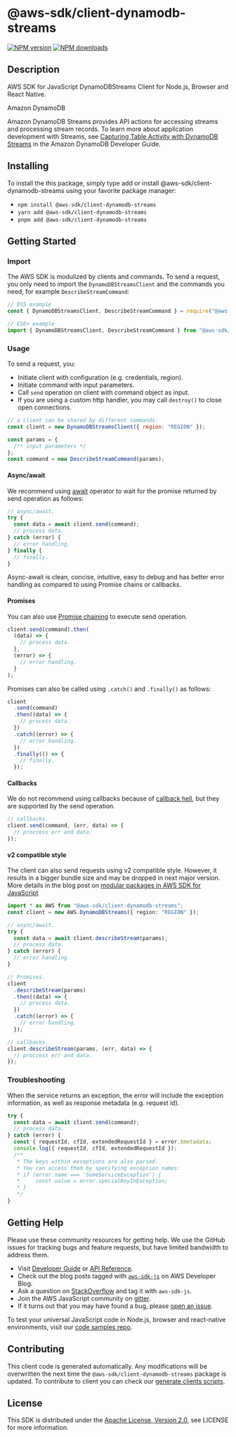 # @aws-sdk/client-dynamodb-streams

[![NPM version](https://img.shields.io/npm/v/@aws-sdk/client-dynamodb-streams/latest.svg)](https://www.npmjs.com/package/@aws-sdk/client-dynamodb-streams)
[![NPM downloads](https://img.shields.io/npm/dm/@aws-sdk/client-dynamodb-streams.svg)](https://www.npmjs.com/package/@aws-sdk/client-dynamodb-streams)

## Description

AWS SDK for JavaScript DynamoDBStreams Client for Node.js, Browser and React Native.

<fullname>Amazon DynamoDB</fullname>

<p>Amazon DynamoDB Streams provides API actions for accessing streams and processing
stream records. To learn more about application development with Streams, see <a href="https://docs.aws.amazon.com/amazondynamodb/latest/developerguide/Streams.html">Capturing
Table Activity with DynamoDB Streams</a> in the Amazon DynamoDB Developer
Guide.</p>

## Installing

To install the this package, simply type add or install @aws-sdk/client-dynamodb-streams
using your favorite package manager:

- `npm install @aws-sdk/client-dynamodb-streams`
- `yarn add @aws-sdk/client-dynamodb-streams`
- `pnpm add @aws-sdk/client-dynamodb-streams`

## Getting Started

### Import

The AWS SDK is modulized by clients and commands.
To send a request, you only need to import the `DynamoDBStreamsClient` and
the commands you need, for example `DescribeStreamCommand`:

```js
// ES5 example
const { DynamoDBStreamsClient, DescribeStreamCommand } = require("@aws-sdk/client-dynamodb-streams");
```

```ts
// ES6+ example
import { DynamoDBStreamsClient, DescribeStreamCommand } from "@aws-sdk/client-dynamodb-streams";
```

### Usage

To send a request, you:

- Initiate client with configuration (e.g. credentials, region).
- Initiate command with input parameters.
- Call `send` operation on client with command object as input.
- If you are using a custom http handler, you may call `destroy()` to close open connections.

```js
// a client can be shared by different commands.
const client = new DynamoDBStreamsClient({ region: "REGION" });

const params = {
  /** input parameters */
};
const command = new DescribeStreamCommand(params);
```

#### Async/await

We recommend using [await](https://developer.mozilla.org/en-US/docs/Web/JavaScript/Reference/Operators/await)
operator to wait for the promise returned by send operation as follows:

```js
// async/await.
try {
  const data = await client.send(command);
  // process data.
} catch (error) {
  // error handling.
} finally {
  // finally.
}
```

Async-await is clean, concise, intuitive, easy to debug and has better error handling
as compared to using Promise chains or callbacks.

#### Promises

You can also use [Promise chaining](https://developer.mozilla.org/en-US/docs/Web/JavaScript/Guide/Using_promises#chaining)
to execute send operation.

```js
client.send(command).then(
  (data) => {
    // process data.
  },
  (error) => {
    // error handling.
  }
);
```

Promises can also be called using `.catch()` and `.finally()` as follows:

```js
client
  .send(command)
  .then((data) => {
    // process data.
  })
  .catch((error) => {
    // error handling.
  })
  .finally(() => {
    // finally.
  });
```

#### Callbacks

We do not recommend using callbacks because of [callback hell](http://callbackhell.com/),
but they are supported by the send operation.

```js
// callbacks.
client.send(command, (err, data) => {
  // proccess err and data.
});
```

#### v2 compatible style

The client can also send requests using v2 compatible style.
However, it results in a bigger bundle size and may be dropped in next major version. More details in the blog post
on [modular packages in AWS SDK for JavaScript](https://aws.amazon.com/blogs/developer/modular-packages-in-aws-sdk-for-javascript/)

```ts
import * as AWS from "@aws-sdk/client-dynamodb-streams";
const client = new AWS.DynamoDBStreams({ region: "REGION" });

// async/await.
try {
  const data = await client.describeStream(params);
  // process data.
} catch (error) {
  // error handling.
}

// Promises.
client
  .describeStream(params)
  .then((data) => {
    // process data.
  })
  .catch((error) => {
    // error handling.
  });

// callbacks.
client.describeStream(params, (err, data) => {
  // proccess err and data.
});
```

### Troubleshooting

When the service returns an exception, the error will include the exception information,
as well as response metadata (e.g. request id).

```js
try {
  const data = await client.send(command);
  // process data.
} catch (error) {
  const { requestId, cfId, extendedRequestId } = error.$metadata;
  console.log({ requestId, cfId, extendedRequestId });
  /**
   * The keys within exceptions are also parsed.
   * You can access them by specifying exception names:
   * if (error.name === 'SomeServiceException') {
   *     const value = error.specialKeyInException;
   * }
   */
}
```

## Getting Help

Please use these community resources for getting help.
We use the GitHub issues for tracking bugs and feature requests, but have limited bandwidth to address them.

- Visit [Developer Guide](https://docs.aws.amazon.com/sdk-for-javascript/v3/developer-guide/welcome.html)
  or [API Reference](https://docs.aws.amazon.com/AWSJavaScriptSDK/v3/latest/index.html).
- Check out the blog posts tagged with [`aws-sdk-js`](https://aws.amazon.com/blogs/developer/tag/aws-sdk-js/)
  on AWS Developer Blog.
- Ask a question on [StackOverflow](https://stackoverflow.com/questions/tagged/aws-sdk-js) and tag it with `aws-sdk-js`.
- Join the AWS JavaScript community on [gitter](https://gitter.im/aws/aws-sdk-js-v3).
- If it turns out that you may have found a bug, please [open an issue](https://github.com/aws/aws-sdk-js-v3/issues/new/choose).

To test your universal JavaScript code in Node.js, browser and react-native environments,
visit our [code samples repo](https://github.com/aws-samples/aws-sdk-js-tests).

## Contributing

This client code is generated automatically. Any modifications will be overwritten the next time the `@aws-sdk/client-dynamodb-streams` package is updated.
To contribute to client you can check our [generate clients scripts](https://github.com/aws/aws-sdk-js-v3/tree/main/scripts/generate-clients).

## License

This SDK is distributed under the
[Apache License, Version 2.0](http://www.apache.org/licenses/LICENSE-2.0),
see LICENSE for more information.
